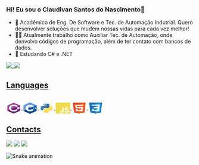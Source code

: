 ### Hi! Eu sou o Claudivan Santos do Nascimento👋
- 🔭 Acadêmico de Eng. De Software e Tec. de Automação Indutrial. Quero desenvolver soluções que mudem nossas vidas para cada vez melhor!
- 👨‍💻 Atualmente trabalho como Auxiliar Tec. de Automação, onde denvolvo códigos de programação, além de ter contato com bancos de dados.
- 🌱 Estudando C# e .NET

<div>
  <a href="https://github.com/Claudivansdn">
  <img height="180em" src="https://github-readme-stats.vercel.app/api?username=Claudivansdn&show_icons=true&theme=dark&include_all_commits=true&count_private=true"/>
  <img height="180em" src="https://github-readme-stats.vercel.app/api/top-langs/?username=Claudivansdn&layout=compact&langs_count=7&theme=dark"/>
</div>
    
 ## Languages
<div style="display: inline_block"><br>
    <img align="center" alt="Clau-Csharp" height="30" width="40" src="https://raw.githubusercontent.com/devicons/devicon/master/icons/csharp/csharp-original.svg">
    <img align="center" alt="Clau-Cplusplus" height="30" width="40" src="https://raw.githubusercontent.com/devicons/devicon/master/icons/cplusplus/cplusplus-original.svg">
  <img align="center" alt="Clau-Python" height="30" width="40" src="https://raw.githubusercontent.com/devicons/devicon/master/icons/python/python-original.svg">
  <img align="center" alt="Clau-Js" height="30" width="40" src="https://raw.githubusercontent.com/devicons/devicon/master/icons/javascript/javascript-plain.svg">
  <img align="center" alt="Clau-HTML" height="30" width="40" src="https://raw.githubusercontent.com/devicons/devicon/master/icons/html5/html5-original.svg">
  <img align="center" alt="Clau-CSS" height="30" width="40" src="https://raw.githubusercontent.com/devicons/devicon/master/icons/css3/css3-original.svg">
  </div>

  ## Contacts
<div>
    <a href="https://www.linkedin.com/in/claudivansdn" target="_blank"><img src="https://img.shields.io/badge/-LinkedIn-%230077B5?style=for-the-badge&logo=linkedin&logoColor=white" target="_blank"></a> 
   <a href = "mailto:claudivan040@gmail.com"><img src="https://img.shields.io/badge/-Gmail-%23333?style=for-the-badge&logo=gmail&logoColor=white" target="_blank"></a>
  <a href="https://instagram.com/claudivan_sdn" target="_blank"><img src="https://img.shields.io/badge/-Instagram-%23E4405F?style=for-the-badge&logo=instagram&logoColor=white" target="_blank"></a>

  ![Snake animation](https://github.com/Claudivansdn/Claudivansdn/blob/output/github-contribution-grid-snake.svg)
</div>
